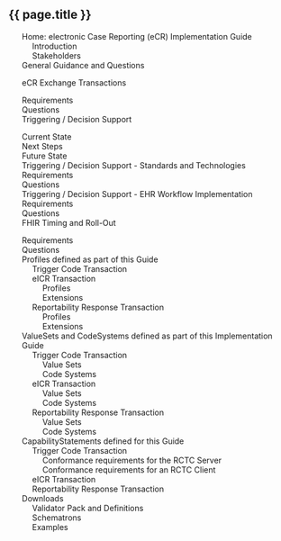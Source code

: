 ## {{ page.title }}

<ul id="toc">

<!--
  <li><a href="balloters.html#notice-to-ballot-commenters" id="markdown-toc-notice-to-ballot-commenters">Notice to Ballot Commenters</a>    <ul>

      <li><a href="balloters.html#how-to-ballot" id="markdown-toc-how-to-ballot">How to Ballot</a></li>
    </ul>
  </li>
-->
  <li><a href="index.html#electronic-case-reporting-ecr-implementation-guide" id="markdown-toc-electronic-case-reporting-ecr-implementation-guide">Home: electronic Case Reporting (eCR) Implementation Guide</a>    <ul>
    <li><a href="index.html#introduction" id="markdown-toc-introduction">Introduction</a></li>
    <li><a href="index.html#stakeholders" id="markdown-toc-stakeholders">Stakeholders</a></li>
  </ul>
</li>
 <!--start guidance -->

<li>General Guidance and Questions</li>

<ul id="toc">

  <li><a href="ecr-exchange.html#ecr-exchange-transactions" id="markdown-toc-ecr-exchange-transactions">eCR Exchange Transactions</a></li>
  <ul>
  <li><a href="ecr-exchange.html#requirements" id="markdown-toc-requirements">Requirements</a></li>
  <li><a href="ecr-exchange.html#questions" id="markdown-toc-questions">Questions</a></li>
  </ul>

  <li><a href="triggering.html#triggering--decision-support" id="markdown-toc-triggering--decision-support">Triggering / Decision Support</a></li>
  <ul>
  <li><a href="triggering.html#current-state" id="markdown-toc-current-state">Current State</a></li>
  <li><a href="triggering.html#next-steps" id="markdown-toc-next-steps">Next Steps</a></li>
  <li><a href="triggering.html#future-state" id="markdown-toc-future-state">Future State</a></li>
  <li><a href="triggering.html#triggering--decision-support---standards-and-technologies" id="markdown-toc-triggering--decision-support---standards-and-technologies">Triggering / Decision Support - Standards and Technologies</a></li>
  <li><a href="triggering.html#requirements" id="markdown-toc-requirements">Requirements</a></li>
  <li><a href="triggering.html#questions" id="markdown-toc-questions">Questions</a></li>
  <li><a href="triggering.html#triggering--decision-support---ehr-workflow-implementation" id="markdown-toc-triggering--decision-support---ehr-workflow-implementation">Triggering / Decision Support - EHR Workflow Implementation</a></li>
  <li><a href="triggering.html#requirements-1" id="markdown-toc-requirements-1">Requirements</a></li>
  <li><a href="triggering.html#questions-1" id="markdown-toc-questions-1">Questions</a></li>
  </ul>

  <li><a href="fhir-timing.html#fhir-timing-and-roll-out" id="markdown-toc-fhir-timing-and-roll-out">FHIR Timing and Roll-Out</a></li>
  <ul>

  <li><a href="fhir-timing.html#requirements" id="markdown-toc-requirements">Requirements</a></li>
  <li><a href="fhir-timing.html#questions" id="markdown-toc-questions">Questions</a></li>
  </ul>

</ul>

<!-- end guidance -->


  <li><a href="profiles.html#profiles-defined-as-part-of-this-guide" id="markdown-toc-profiles-defined-as-part-of-this-guide">Profiles defined as part of this Guide</a>    <ul>
      <li><a href="profiles.html#trigger-code-transaction" id="markdown-toc-trigger-code-transaction">Trigger Code Transaction</a></li>
      <li><a href="profiles.html#eicr-transaction" id="markdown-toc-eicr-transaction">eICR Transaction</a>        <ul>
          <li><a href="profiles.html#profiles" id="markdown-toc-profiles">Profiles</a></li>
          <li><a href="profiles.html#extensions" id="markdown-toc-extensions">Extensions</a></li>
        </ul>
      </li>
      <li><a href="profiles.html#reportability-response-transaction" id="markdown-toc-reportability-response-transaction">Reportability Response Transaction</a>        <ul>
          <li><a href="profiles.html#profiles-1" id="markdown-toc-profiles-1">Profiles</a></li>
          <li><a href="profiles.html#extensions-1" id="markdown-toc-extensions-1">Extensions</a></li>
        </ul>
      </li>
    </ul>
  </li>

  <li><a href="terminology.html#valuesets-and-codesystems-defined-as-part-of-this-implementation-guide" id="markdown-toc-valuesets-and-codesystems-defined-as-part-of-this-implementation-guide">ValueSets and CodeSystems defined as part of this Implementation Guide</a>    <ul>
      <li><a href="terminology.html#trigger-code-transaction" id="markdown-toc-trigger-code-transaction">Trigger Code Transaction</a>        <ul>
          <li><a href="terminology.html#value-sets" id="markdown-toc-value-sets">Value Sets</a></li>
          <li><a href="terminology.html#code-systems" id="markdown-toc-code-systems">Code Systems</a></li>
        </ul>
      </li>
      <li><a href="terminology.html#eicr-transaction" id="markdown-toc-eicr-transaction">eICR Transaction</a>        <ul>
          <li><a href="terminology.html#value-sets-1" id="markdown-toc-value-sets-1">Value Sets</a></li>
          <li><a href="terminology.html#code-systems-1" id="markdown-toc-code-systems-1">Code Systems</a></li>
        </ul>
      </li>
      <li><a href="terminology.html#reportability-response-transaction" id="markdown-toc-reportability-response-transaction">Reportability Response Transaction</a>        <ul>
          <li><a href="terminology.html#value-sets-2" id="markdown-toc-value-sets-2">Value Sets</a></li>
          <li><a href="terminology.html#code-systems-2" id="markdown-toc-code-systems-2">Code Systems</a></li>
        </ul>
      </li>
    </ul>
  </li>

  <li><a href="capstatements.html#capabilitystatements-defined-for-this-guide" id="markdown-toc-capabilitystatements-defined-for-this-guide">CapabilityStatements defined for this Guide</a>    <ul>
      <li><a href="capstatements.html#trigger-code-transaction" id="markdown-toc-trigger-code-transaction">Trigger Code Transaction</a>        <ul>
          <li><a href="capstatements.html#conformance-requirements-for-the-rctc-server" id="markdown-toc-conformance-requirements-for-the-rctc-server">Conformance requirements for the RCTC Server</a></li>
          <li><a href="capstatements.html#conformance-requirements-for-an-rctc-client" id="markdown-toc-conformance-requirements-for-an-rctc-client">Conformance requirements for an RCTC Client</a></li>
        </ul>
      </li>
      <li><a href="capstatements.html#eicr-transaction" id="markdown-toc-eicr-transaction">eICR Transaction</a></li>
      <li><a href="capstatements.html#reportability-response-transaction" id="markdown-toc-reportability-response-transaction">Reportability Response Transaction</a></li>
    </ul>
  </li>

  <li><a href="downloads.html#downloads" id="markdown-toc-downloads">Downloads</a>    <ul>
      <li><a href="downloads.html#validator-pack-and-definitions" id="markdown-toc-validator-pack-and-definitions">Validator Pack and Definitions</a></li>
      <li><a href="downloads.html#schematrons" id="markdown-toc-schematrons">Schematrons</a></li>
      <li><a href="downloads.html#examples" id="markdown-toc-examples">Examples</a></li>
    </ul>
  </li>

</ul>

